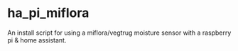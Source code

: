 # ha_pi_miflora

An install script for using a miflora/vegtrug moisture sensor with a raspberry pi & home assistant.

